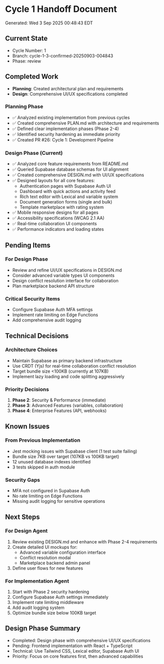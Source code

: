 # Cycle 1 Handoff Document

Generated: Wed  3 Sep 2025 00:48:43 EDT

## Current State
- Cycle Number: 1
- Branch: cycle-1-3-confirmed-20250903-004843
- Phase: review

## Completed Work
<!-- Updated by each agent as they complete their phase -->
- **Planning**: Created architectural plan and requirements
- **Design**: Comprehensive UI/UX specifications completed
### Planning Phase
- ✅ Analyzed existing implementation from previous cycles
- ✅ Created comprehensive PLAN.md with architecture and requirements
- ✅ Defined clear implementation phases (Phase 2-4)
- ✅ Identified security hardening as immediate priority
- ✅ Created PR #26: Cycle 1: Development Pipeline

### Design Phase (Current)
- ✅ Analyzed core feature requirements from README.md
- ✅ Queried Supabase database schemas for UI alignment
- ✅ Created comprehensive DESIGN.md with UI/UX specifications
- ✅ Designed layouts for all core features:
  - Authentication pages with Supabase Auth UI
  - Dashboard with quick actions and activity feed
  - Rich text editor with Lexical and variable system
  - Document generation forms (single and bulk)
  - Template marketplace with rating system
- ✅ Mobile responsive designs for all pages
- ✅ Accessibility specifications (WCAG 2.1 AA)
- ✅ Real-time collaboration UI components
- ✅ Performance indicators and loading states

## Pending Items
<!-- Items that need attention in the next phase or cycle -->
### For Design Phase
- Review and refine UI/UX specifications in DESIGN.md
- Consider advanced variable types UI components
- Design conflict resolution interface for collaboration
- Plan marketplace backend API structure

### Critical Security Items
- Configure Supabase Auth MFA settings
- Implement rate limiting on Edge Functions
- Add comprehensive audit logging

## Technical Decisions
<!-- Important technical decisions made during this cycle -->
### Architecture Choices
- Maintain Supabase as primary backend infrastructure
- Use CRDT (Yjs) for real-time collaboration conflict resolution
- Target bundle size <100KB (currently at 107KB)
- Implement lazy loading and code splitting aggressively

### Priority Decisions
1. **Phase 2**: Security & Performance (immediate)
2. **Phase 3**: Advanced Features (variables, collaboration)
3. **Phase 4**: Enterprise Features (API, webhooks)

## Known Issues
<!-- Issues discovered but not yet resolved -->
### From Previous Implementation
- Jest mocking issues with Supabase client (1 test suite failing)
- Bundle size 7KB over target (107KB vs 100KB target)
- 12 unused database indexes identified
- 3 tests skipped in auth module

### Security Gaps
- MFA not configured in Supabase Auth
- No rate limiting on Edge Functions
- Missing audit logging for sensitive operations

## Next Steps
<!-- Clear action items for the next agent/cycle -->
### For Design Agent
1. Review existing DESIGN.md and enhance with Phase 2-4 requirements
2. Create detailed UI mockups for:
   - Advanced variable configuration interface
   - Conflict resolution modal
   - Marketplace backend admin panel
3. Define user flows for new features

### For Implementation Agent
1. Start with Phase 2 security hardening
2. Configure Supabase Auth settings immediately
3. Implement rate limiting middleware
4. Add audit logging system
5. Optimize bundle size below 100KB target

<!-- HANDOFF_END -->

## Design Phase Summary
- Completed: Design phase with comprehensive UI/UX specifications
- Pending: Frontend implementation with React + TypeScript
- Technical: Use Tailwind CSS, Lexical editor, Supabase Auth UI
- Priority: Focus on core features first, then advanced capabilities
